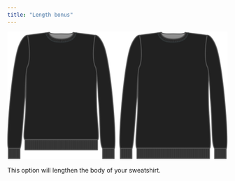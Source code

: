 ```yaml
---
title: "Length bonus"
---
```


![Length bonus](lengthbonus.svg)

This option will lengthen the body of your sweatshirt.




